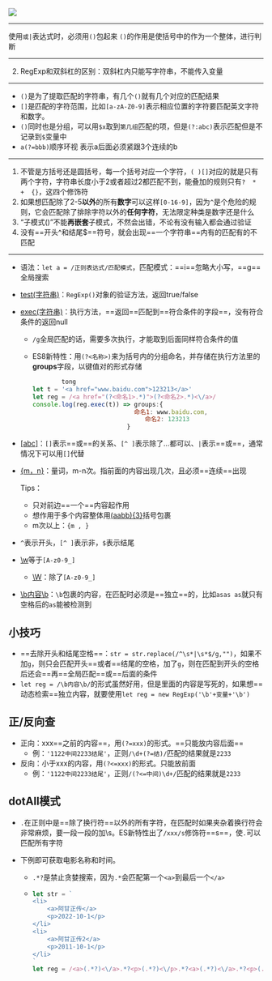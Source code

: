 ![](https://upload-images.jianshu.io/upload_images/6322775-3a41f9749ebb13f5.png?imageMogr2/auto-orient/strip%7CimageView2/2/w/1240)
***
 使用`或|`表达式时，必须用`()`包起来
`()`的作用是使括号中的作为一个整体，进行判断
***
2. RegExp和双斜杠的区别：双斜杠内只能写字符串，不能传入变量
***
- `()`是为了提取匹配的字符串，有几个`()`就有几个对应的匹配结果
- `[]`是匹配的字符范围，比如`[a-zA-Z0-9]`表示相应位置的字符要匹配英文字符和数字。
- `()`同时也是分组，可以用`$x`取到`第几组`匹配的项，但是`(?:abc)`表示匹配但是不记录到`$`变量中
- `a(?=bbb)`顺序环视 表示a后面必须紧跟3个连续的b
***
1. 不管是方括号还是圆括号，每一个括号对应一个字符，`( )[]`对应的就是只有两个字符，字符串长度小于2或者超过2都匹配不到，能叠加的规则只有`?  *  +  {}`，这四个修饰符
2. 如果想匹配除了2-5**以外**的所有**数字**可以这样`[0-16-9]`，因为`^`是个危险的规则，它会匹配除了排除字符以外的**任何字符**，无法限定种类是数字还是什么
3. “子模式()”不能**再嵌套**子模式，不然会出错，不论有没有输入都会通过验证
4. 没有==开头^和结尾$==符号，就会出现==一个字符串==内有的匹配有的不匹配

---

- 语法：`let a = /正则表达式/匹配模式`，匹配模式：==i==忽略大小写，==g==全局搜索

- [test(字符串)]()：`RegExp()`对象的验证方法，返回true/false

- [exec(字符串)]()：执行方法，==返回==匹配到==符合条件的字段==，没有符合条件的返回null

  - `/g`全局匹配的话，需要多次执行，才能取到后面同样符合条件的值

  - ES8新特性：用`(?<名称>)`来为括号内的分组命名，并存储在执行方法里的**groups**字段，以键值对的形式存储

    ```js
    		tong
    let t = '<a href="www.baidu.com">123213</a>'
    let reg = /<a href="(?<命名1>.*)">(?<命名2>.*)<\/a>/
    console.log(reg.exec(t)) => groups:{
        						命名1: www.baidu.com,
                                   命名2: 123213
    						  }

- [[abc]]()：`[]`表示==或==的关系、`[^ ]`表示除了...都可以、`|`表示==或==，通常情况下可以用`[]`代替

- [{m，n}]()：量词，m-n次。指前面的内容出现几次，且必须==连续==出现

  Tips：

  - 只对前边==一个==内容起作用
  - 想作用于多个内容整体用[(aabb){3}]()括号包裹
  - m次以上：`{m , }`

- `^`表示开头，`[^ ]`表示非，`$`表示结尾

- [\w]()等于`[A-z0-9_]`

  - [\W]()：除了`[A-z0-9_]`

- [\b内容\b]()：`\b`包裹的内容，在匹配时必须是==独立==的，比如`asas as`就只有空格后的`as`能被检测到

## 小技巧

- ==去除开头和结尾空格==：`str = str.replace(/^\s*|\s*$/g,"")`，如果不加`g`，则只会匹配开头==或者==结尾的空格，加了`g`，则在匹配到开头的空格后还会==再==全局匹配==或==后面的条件
- `let reg = /\b内容\b/`的形式虽然好用，但是里面的内容是写死的，如果想==动态检索==独立内容，就要使用`let reg = new RegExp('\b'+变量+'\b')`

## 正/反向查

- 正向：xxx==之前的内容==，用`(?=xxx)`的形式。==只能放内容后面==
  - 例：`'1122中间2233结尾'`，正则`/\d+(?=结)/`匹配的结果就是`2233`
- 反向：小于xxx的内容，用`(?<=xxx)`的形式。只能放前面
  - 例：`'1122中间2233结尾'`，正则`/(?<=中间)\d+/`匹配的结果就是`2233`

## dotAll模式

- `.`在正则中是==除了换行符==以外的所有字符，在匹配时如果夹杂着换行符会非常麻烦，要一段一段的加\s。ES新特性出了`/xxx/s`修饰符==s==，使`.`可以匹配所有字符

- 下例即可获取电影名称和时间。

  - `.*?`是禁止贪婪搜索，因为`.*`会匹配第一个`<a>`到最后一个`</a>`

  - ```js
    let str = `
    <li>
    	<a>阿甘正传</a>
    	<p>2022-10-1</p>
    </li>
    <li>
    	<a>阿甘正传2</a>
    	<p>2011-10-1</p>
    </li>
    `
    let reg = /<a>(.*?)<\/a>.*?<p>(.*?)<\/p>.*?<a>(.*?)<\/a>.*?<p>(.*?)<\/p>/s